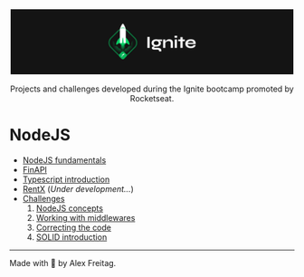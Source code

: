 <div align="center">
  <img alt="GoStack" width="500px" src=".github/images/ignite-logo.png"  />
</div>

<p align="center">Projects and challenges developed during the Ignite bootcamp promoted by Rocketseat.</p>

# NodeJS
 - [NodeJS fundamentals](https://github.com/alexxfreitag/bootcamp-ignite/tree/main/nodejs/01-nodejs-fundamentals)
 - [FinAPI](https://github.com/alexxfreitag/bootcamp-ignite/tree/main/nodejs/02-finapi)
 - [Typescript introduction](https://github.com/alexxfreitag/bootcamp-ignite/tree/main/nodejs/03-typescript-introduction)
 - [RentX](https://github.com/alexxfreitag/bootcamp-ignite/tree/main/nodejs/04-rentx) (_Under development..._)
 - [Challenges](https://github.com/alexxfreitag/bootcamp-ignite/tree/main/nodejs/challenges)
   1. [NodeJS concepts](https://github.com/alexxfreitag/bootcamp-ignite/tree/main/nodejs/challenges/01-nodejs-concepts)
   2. [Working with middlewares](https://github.com/alexxfreitag/bootcamp-ignite/tree/main/nodejs/challenges/02-working-with-middlewares)
   3. [Correcting the code](https://github.com/alexxfreitag/bootcamp-ignite/tree/main/nodejs/challenges/03-correcting-the-code)
   4. [SOLID introduction](https://github.com/alexxfreitag/bootcamp-ignite/tree/main/nodejs/challenges/04-solid-introduction)
 
---
Made with :purple_heart: by Alex Freitag.

